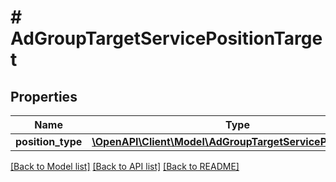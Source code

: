 # # AdGroupTargetServicePositionTarget

## Properties

Name | Type | Description | Notes
------------ | ------------- | ------------- | -------------
**position_type** | [**\OpenAPI\Client\Model\AdGroupTargetServicePositionType**](AdGroupTargetServicePositionType.md) |  | [optional]

[[Back to Model list]](../../README.md#models) [[Back to API list]](../../README.md#endpoints) [[Back to README]](../../README.md)
